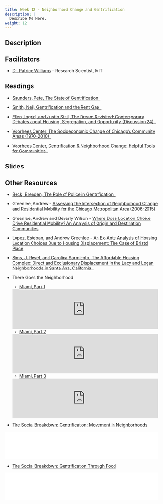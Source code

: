 ```yaml
---
title: Week 12 - Neighborhood Change and Gentrification
description: |
  Describe Me Here.
weight: 12
---
```

## Description
## Facilitators

* [Dr. Patrice Williams](https://dusp.mit.edu/staff/patrice-c-williams) - Research Scientist, MIT

## Readings

* [Saunders, Pete, The State of Gentrification &nbsp;<i class="fas fa-cloud-download-alt"></i>](https://uofi.box.com/s/hkzkzd8xhp15sryxsjtlgic9k5k7la1s)

* [Smith, Neil, Gentrification and the Rent Gap &nbsp;<i class="fas fa-cloud-download-alt"></i>](https://uofi.box.com/s/f0tztbp74mstyit95m77kfjbb1ktgenc)

* [Ellen, Ingrid, and Justin Steil, The Dream Revisited: Contemporary Debates about Housing, Segregation, and Opportunity (Discussion 24) &nbsp;<i class="fas fa-cloud-download-alt"></i>](https://uofi.box.com/s/qwviz3jexqt08247qqw0jg40kswyleyt)

* [Voorhees Center, The Socioeconomic Change of Chicago’s Community Areas (1970-2010) &nbsp;<i class="fas fa-cloud-download-alt"></i>](https://uofi.box.com/s/vrhndm3hqfu1fxu72f19iy6r09xkk0n6)

* [Voorhees Center, Gentrification & Neighborhood Change: Helpful Tools for Communities &nbsp;<i class="fas fa-cloud-download-alt"></i>](https://uofi.box.com/s/qunriytu50xa42maz04625lu08kxz4zn)

## Slides
## Other Resources

* [Beck, Brenden, The Role of Police in Gentrification &nbsp;<i class="fas fa-cloud-download-alt"></i>](https://uofi.box.com/s/uoi7f89ccudnpgtut9pvx9prq0t8retp)

* Greenlee, Andrew - [Assessing the Intersection of Neighborhood Change and Residential Mobility for the Chicago Metropolitan Area (2006-2015)](https://www.tandfonline.com/doi/full/10.1080/10511482.2018.1476898)

* Greenlee, Andrew and Beverly Wilson - [Where Does Location Choice Drive Residential Mobility? An Analysis of Origin and Destination Communities](https://besjournals.onlinelibrary.wiley.com/doi/10.1002/pan3.10096)

* Lopez, Esteban, and Andrew Greenlee - [An Ex-Ante Analysis of Housing Location Choices Due to Housing Displacement: The Case of Bristol Place](https://www.sciencedirect.com/science/article/pii/S0143622816303472)

* [Sims, J. Revel, and Carolina Sarmiento, The Affordable Housing Complex: Direct and Exclusionary Displacement in the Lacy and Logan Neighborhoods in Santa Ana, California &nbsp;<i class="fas fa-cloud-download-alt"></i>](https://uofi.box.com/s/r8298vbirr8eza4ueg1emidow3kcrlqm)

* There Goes the Neighborhood

  - [Miami, Part 1](https://www.wnycstudios.org/podcasts/the-stakes/episodes/the-stakes-there-goes-neighborhood-miami-1)
  
  <iframe frameborder="0" scrolling="no" height="130" width="100%" src="https://www.wnyc.org/widgets/ondemand_player/the-stakes/#file=/audio/json/970126/&share=1"></iframe>
  
  - [Miami, Part 2](https://www.wnycstudios.org/podcasts/the-stakes/episodes/the-stakes-there-goes-neighborhood-miami-2)
  
  <iframe frameborder="0" scrolling="no" height="130" width="100%" src="https://www.wnyc.org/widgets/ondemand_player/the-stakes/#file=/audio/json/970127/&share=1"></iframe>
  
  - [Miami, Part 3](https://www.wnycstudios.org/podcasts/the-stakes/episodes/the-stakes-there-goes-neighborhood-miami-3)
  
  <iframe frameborder="0" scrolling="no" height="130" width="100%" src="https://www.wnyc.org/widgets/ondemand_player/the-stakes/#file=/audio/json/970128/&share=1"></iframe>

* [The Social Breakdown: Gentrification: Movement in Neighborhoods](https://www.thesocialbreakdown.com/2021/09/15/soc502-gentrification-movement-in-neighborhoods-guest-edition/)

<iframe title="Libsyn Player" style="border: none" src="//html5-player.libsyn.com/embed/episode/id/20445395/height/90/theme/custom/thumbnail/yes/direction/backward/render-playlist/no/custom-color/3aa988/" height="90" width="100%" scrolling="no"  allowfullscreen webkitallowfullscreen mozallowfullscreen oallowfullscreen msallowfullscreen></iframe>

* [The Social Breakdown: Gentrification Through Food](https://www.thesocialbreakdown.com/2020/11/11/soc408-gentrification-through-food/)

<iframe title="Libsyn Player" style="border: none" src="//html5-player.libsyn.com/embed/episode/id/16234130/height/90/theme/custom/thumbnail/yes/direction/backward/render-playlist/no/custom-color/3aa988/" height="90" width="100%" scrolling="no"  allowfullscreen webkitallowfullscreen mozallowfullscreen oallowfullscreen msallowfullscreen></iframe>